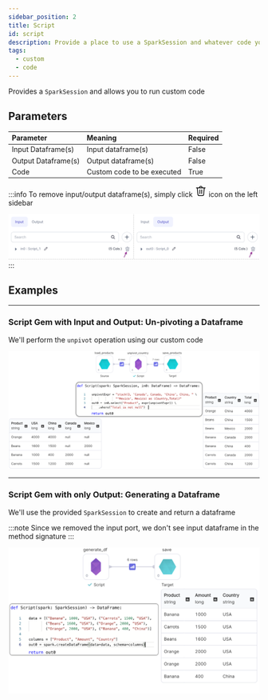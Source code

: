 ```yaml
---
sidebar_position: 2
title: Script
id: script
description: Provide a place to use a SparkSession and whatever code you wish to use
tags:
  - custom
  - code
---
```


Provides a `SparkSession` and allows you to run custom code

## Parameters

| Parameter           | Meaning                    | Required |
| :------------------ | :------------------------- | :------- |
| Input Dataframe(s)  | Input dataframe(s)         | False    |
| Output Dataframe(s) | Output dataframe(s)        | False    |
| Code                | Custom code to be executed | True     |

:::info
To remove input/output dataframe(s), simply click <svg width="24" height="24" viewBox="0 0 24 24" xmlns="http://www.w3.org/2000/svg" color="#667085" class="sc-jrAFXE hhLaQQ ui-icon undefined"><path d="M11.9999 2C10.2458 2 8.78514 3.31072 8.53998 5H5.11908C5.0765 4.99271 5.03337 4.98912 4.99017 4.98926C4.95285 4.99006 4.91564 4.99365 4.87885 5H3.24994C3.15056 4.99859 3.05188 5.01696 2.95966 5.05402C2.86743 5.09108 2.78349 5.1461 2.71271 5.21588C2.64194 5.28566 2.58573 5.36882 2.54737 5.46051C2.50901 5.5522 2.48926 5.65061 2.48926 5.75C2.48926 5.84939 2.50901 5.9478 2.54737 6.03949C2.58573 6.13118 2.64194 6.21434 2.71271 6.28412C2.78349 6.3539 2.86743 6.40892 2.95966 6.44598C3.05188 6.48304 3.15056 6.50141 3.24994 6.5H4.31928L5.57806 19.5146C5.7136 20.918 6.90583 22 8.31537 22H15.6835C17.0931 22 18.2854 20.9181 18.4208 19.5146L19.6806 6.5H20.7499C20.8493 6.50141 20.948 6.48304 21.0402 6.44598C21.1324 6.40892 21.2164 6.3539 21.2872 6.28412C21.3579 6.21434 21.4141 6.13118 21.4525 6.03949C21.4909 5.9478 21.5106 5.84939 21.5106 5.75C21.5106 5.65061 21.4909 5.5522 21.4525 5.46051C21.4141 5.36882 21.3579 5.28566 21.2872 5.21588C21.2164 5.1461 21.1324 5.09108 21.0402 5.05402C20.948 5.01696 20.8493 4.99859 20.7499 5H19.122C19.0425 4.98709 18.9613 4.98709 18.8818 5H15.4599C15.2147 3.31072 13.7541 2 11.9999 2ZM11.9999 3.5C12.9395 3.5 13.7103 4.13408 13.9306 5H10.0693C10.2896 4.13408 11.0604 3.5 11.9999 3.5ZM5.82513 6.5H18.1738L16.9277 19.3701C16.8652 20.0177 16.3339 20.5 15.6835 20.5H8.31537C7.66591 20.5 7.13369 20.0168 7.07123 19.3701L5.82513 6.5ZM10.2382 8.98926C10.0395 8.99236 9.8501 9.07423 9.71167 9.21686C9.57324 9.3595 9.49709 9.55125 9.49994 9.75V17.25C9.49853 17.3494 9.5169 17.4481 9.55396 17.5403C9.59102 17.6325 9.64604 17.7164 9.71582 17.7872C9.7856 17.858 9.86876 17.9142 9.96045 17.9526C10.0521 17.9909 10.1505 18.0107 10.2499 18.0107C10.3493 18.0107 10.4477 17.9909 10.5394 17.9526C10.6311 17.9142 10.7143 17.858 10.7841 17.7872C10.8538 17.7164 10.9089 17.6325 10.9459 17.5403C10.983 17.4481 11.0013 17.3494 10.9999 17.25V9.75C11.0014 9.64962 10.9827 9.54997 10.9449 9.45695C10.9071 9.36394 10.851 9.27946 10.78 9.20852C10.709 9.13757 10.6244 9.08161 10.5313 9.04395C10.4383 9.00629 10.3386 8.98769 10.2382 8.98926V8.98926ZM13.7382 8.98926C13.5395 8.99236 13.3501 9.07423 13.2117 9.21686C13.0732 9.3595 12.9971 9.55125 12.9999 9.75V17.25C12.9985 17.3494 13.0169 17.4481 13.054 17.5403C13.091 17.6325 13.146 17.7164 13.2158 17.7872C13.2856 17.858 13.3688 17.9142 13.4605 17.9526C13.5521 17.9909 13.6505 18.0107 13.7499 18.0107C13.8493 18.0107 13.9477 17.9909 14.0394 17.9526C14.1311 17.9142 14.2143 17.858 14.2841 17.7872C14.3538 17.7164 14.4089 17.6325 14.4459 17.5403C14.483 17.4481 14.5013 17.3494 14.4999 17.25V9.75C14.5014 9.64962 14.4827 9.54997 14.4449 9.45695C14.4071 9.36394 14.351 9.27946 14.28 9.20852C14.209 9.13757 14.1244 9.08161 14.0313 9.04395C13.9383 9.00629 13.8386 8.98769 13.7382 8.98926V8.98926Z"></path></svg> icon on the left sidebar

![Script - Remove inputs](./img/script_remove_inputs.png)
:::

## Examples

---

### Script Gem with Input and Output: Un-pivoting a Dataframe

We'll perform the `unpivot` operation using our custom code

![Script - Unpivot](./img/script_unpivot.png)

---

### Script Gem with only Output: Generating a Dataframe

We'll use the provided `SparkSession` to create and return a dataframe

:::note
Since we removed the input port, we don't see input dataframe in the method signature
:::

![Script - Unpivot](./img/script_generate_df.png)
